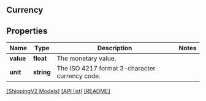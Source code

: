 ## Currency

## Properties

Name | Type | Description | Notes
------------ | ------------- | ------------- | -------------
**value** | **float** | The monetary value. |
**unit** | **string** | The ISO 4217 format 3-character currency code. |

[[ShippingV2 Models]](../) [[API list]](../../Api) [[README]](../../../README.md)
